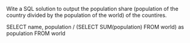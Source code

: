 Wite a SQL solution to output the population share (population of the country divided by the population of the world) of the countires.

SELECT name, population / (SELECT SUM(population) FROM world) as population FROM world
